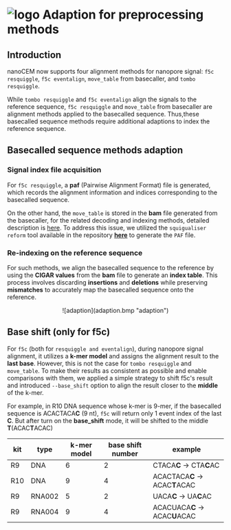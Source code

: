 # ![logo](logo_tiny.png "nanoCEM") Adaption for preprocessing methods

## Introduction
nanoCEM now supports four alignment methods for nanopore signal: `f5c resquiggle`, `f5c eventalign`, `move_table` from basecaller, and `tombo resquiggle`.

While `tombo resquiggle` and `f5c eventalign` align the signals to the reference sequence,
`f5c resquiggle` and `move_table` from basecaller are alignment methods applied to the basecalled sequence.
Thus,these basecalled sequence methods require additional adaptions to index the reference sequence.

## Basecalled sequence methods adaption

### Signal index file acquisition
For `f5c resquiggle`, a **paf** (Pairwise Alignment Format) file is generated, 
which records the alignment information and indices corresponding to the basecalled sequence. 

On the other hand, the `move_table` is stored in the **bam** file generated from the basecaller, 
for the related decoding and indexing methods, detailed description is [here](https://github.com/hiruna72/squigualiser/blob/main/docs/move_table.md).
To address this issue, we utilized the `squigualiser reform` tool available in the repository [**here**](https://github.com/hiruna72/squigualiser/blob/main/docs/reform.md)  to generate the `PAF` file.

### Re-indexing on the reference sequence
For such methods, we align the basecalled sequence to the reference by using the **CIGAR values** from the **bam** file to generate an **index table**. 
This process involves discarding **insertions** and **deletions** while preserving **mismatches** to accurately map the basecalled sequence onto the reference.

<center>![adaption](adaption.bmp "adaption") </center>

## Base shift (only for f5c)

For `f5c` (both for `resquiggle and eventalign`), during nanopore signal alignment, it utilizes a **k-mer model** and assigns the alignment result to the **last base**. 
However, this is not the case for `tombo resquiggle` and `move_table`. To make their results as consistent as possible and enable comparisons with them, 
we applied a simple strategy to shift f5c's result and introduced `--base_shift` option to align the result closer to the **middle** of the k-mer. 

For example, in R10 DNA sequence whose k-mer is 9-mer, if the basecalled sequence is ACACTACA**C** (9 nt), `f5c` will return only 1 event index of the last **C**.
But after turn on the **base_shift** mode, it will be shifted to the middle **T**(ACAC**T**ACAC)


| kit    | type | k-mer model  |base shift number |example |
|--------|----------|-------|-------|-------|
| R9    | DNA | 6 |2 |CTACA**C** → CTA**C**AC |
| R10    | DNA | 9 |4 |ACACTACA**C** → ACAC**T**ACAC |
| R9    | RNA002 | 5 |2 |UACA**C** → UA**C**AC |
| R9    | RNA004 | 9 |4 |ACACUACA**C** → ACAC**U**ACAC |
